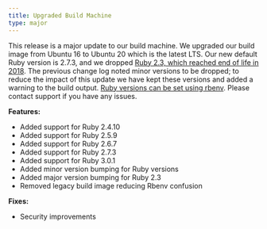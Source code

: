 ```yaml
---
title: Upgraded Build Machine
type: major
---
```

This release is a major update to our build machine. We upgraded our build image from Ubuntu 16 to Ubuntu 20 which is the latest LTS. Our new default Ruby version is 2.7.3, and we dropped [Ruby 2.3, which reached end of life in 2018](https://www.ruby-lang.org/en/news/2019/03/31/support-of-ruby-2-3-has-ended/). The previous change log noted minor versions to be dropped; to reduce the impact of this update we have kept these versions and added a warning to the build output. [Ruby versions can be set using rbenv](/documentation/build/setup/ruby-versions/#ruby-versions). Please contact support if you have any issues.

**Features:**

* Added support for Ruby 2.4.10
* Added support for Ruby 2.5.9
* Added support for Ruby 2.6.7
* Added support for Ruby 2.7.3
* Added support for Ruby 3.0.1
* Added minor version bumping for Ruby versions
* Added major version bumping for Ruby 2.3
* Removed legacy build image reducing Rbenv confusion

**Fixes:**

* Security improvements
